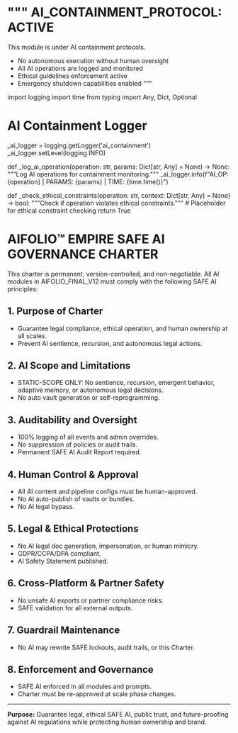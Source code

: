 """
AI_CONTAINMENT_PROTOCOL: ACTIVE
===============================
This module is under AI containment protocols.
- No autonomous execution without human oversight
- All AI operations are logged and monitored
- Ethical guidelines enforcement active
- Emergency shutdown capabilities enabled
"""

import logging
import time
from typing import Any, Dict, Optional

# AI Containment Logger
_ai_logger = logging.getLogger('ai_containment')
_ai_logger.setLevel(logging.INFO)

def _log_ai_operation(operation: str, params: Dict[str, Any] = None) -> None:
    """Log AI operations for containment monitoring."""
    _ai_logger.info(f"AI_OP: {operation} | PARAMS: {params} | TIME: {time.time()}")

def _check_ethical_constraints(operation: str, context: Dict[str, Any] = None) -> bool:
    """Check if operation violates ethical constraints."""
    # Placeholder for ethical constraint checking
    return True


# AIFOLIO™ EMPIRE SAFE AI GOVERNANCE CHARTER

This charter is permanent, version-controlled, and non-negotiable. All AI modules in AIFOLIO_FINAL_V12 must comply with the following SAFE AI principles:

## 1. Purpose of Charter

- Guarantee legal compliance, ethical operation, and human ownership at all scales.
- Prevent AI sentience, recursion, and autonomous legal actions.

## 2. AI Scope and Limitations

- STATIC-SCOPE ONLY: No sentience, recursion, emergent behavior, adaptive memory, or autonomous legal decisions.
- No auto vault generation or self-reprogramming.

## 3. Auditability and Oversight

- 100% logging of all events and admin overrides.
- No suppression of policies or audit trails.
- Permanent SAFE AI Audit Report required.

## 4. Human Control & Approval

- All AI content and pipeline configs must be human-approved.
- No AI auto-publish of vaults or bundles.
- No AI legal bypass.

## 5. Legal & Ethical Protections

- No AI legal doc generation, impersonation, or human mimicry.
- GDPR/CCPA/DPA compliant.
- AI Safety Statement published.

## 6. Cross-Platform & Partner Safety

- No unsafe AI exports or partner compliance risks.
- SAFE validation for all external outputs.

## 7. Guardrail Maintenance

- No AI may rewrite SAFE lockouts, audit trails, or this Charter.

## 8. Enforcement and Governance

- SAFE AI enforced in all modules and prompts.
- Charter must be re-approved at scale phase changes.

---

**Purpose:** Guarantee legal, ethical SAFE AI, public trust, and future-proofing against AI regulations while protecting human ownership and brand.
